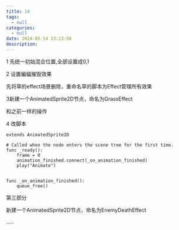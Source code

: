 ```yaml
---
title: 14
tags:
  - null
categories:
  - null
date: 2024-05-14 23:13:56
description:
---
```


1 先统一初始混合位置,全部设置成0,1

2 设置蝙蝠摧毁效果

先将草的effect场景删除，重命名草的脚本为Effect管理所有效果

3新建一个AnimatedSprite2D节点，命名为GrassEffect

和之前一样的操作

4 改脚本

```
extends AnimatedSprite2D

# Called when the node enters the scene tree for the first time.
func _ready():
	frame = 0
	animation_finished.connect(_on_animation_finished)
	play("Animate")


func _on_animation_finished():
	queue_free()

```

第三部分

新建一个AnimatedSprite2D节点，命名为EnemyDeathEffect

.....
